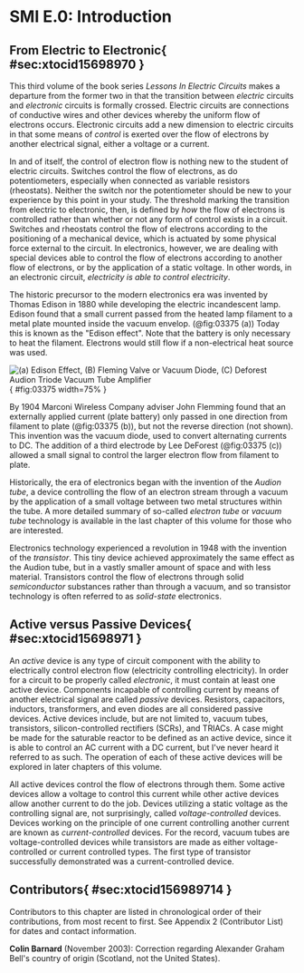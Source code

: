 # SMI E.0: Introduction

## From Electric to Electronic{ #sec:xtocid15698970 }

This third volume of the book series _Lessons In Electric Circuits_ makes a departure from the former two in that the transition between _electric_ circuits and _electronic_ circuits is formally crossed. Electric circuits are connections of conductive wires and other devices whereby the uniform flow of electrons occurs. Electronic circuits add a new dimension to electric circuits in that some means of _control_ is exerted over the flow of electrons by another electrical signal, either a voltage or a current.

In and of itself, the control of electron flow is nothing new to the student of electric circuits. Switches control the flow of electrons, as do potentiometers, especially when connected as variable resistors (rheostats). Neither the switch nor the potentiometer should be new to your experience by this point in your study. The threshold marking the transition from electric to electronic, then, is defined by _how_ the flow of electrons is controlled rather than whether or not any form of control exists in a circuit. Switches and rheostats control the flow of electrons according to the positioning of a mechanical device, which is actuated by some physical force external to the circuit. In electronics, however, we are dealing with special devices able to control the flow of electrons according to another flow of electrons, or by the application of a static voltage. In other words, in an electronic circuit, _electricity is able to control electricity_.

The historic precursor to the modern electronics era was invented by Thomas Edison in 1880 while developing the electric incandescent lamp. Edison found that a small current passed from the heated lamp filament to a metal plate mounted inside the vacuum envelop. (@fig:03375 (a)) Today this is known as the "Edison effect". Note that the battery is only necessary to heat the filament. Electrons would still flow if a non-electrical heat source was used.

![_(a) Edison Effect, (B) Fleming Valve or Vacuum Diode, (C) Deforest Audion Triode Vacuum Tube Amplifier_](03375.png){ #fig:03375 width=75% }

By 1904 Marconi Wireless Company adviser John Flemming found that an externally applied current (plate battery) only passed in one direction from filament to plate (@fig:03375 (b)), but not the reverse direction (not shown). This invention was the vacuum diode, used to convert alternating currents to DC. The addition of a third electrode by Lee DeForest (@fig:03375 (c)) allowed a small signal to control the larger electron flow from filament to plate.

Historically, the era of electronics began with the invention of the _Audion tube_, a device controlling the flow of an electron stream through a vacuum by the application of a small voltage between two metal structures within the tube. A more detailed summary of so-called _electron tube_ or _vacuum tube_ technology is available in the last chapter of this volume for those who are interested.

Electronics technology experienced a revolution in 1948 with the invention of the _transistor_. This tiny device achieved approximately the same effect as the Audion tube, but in a vastly smaller amount of space and with less material. Transistors control the flow of electrons through solid _semiconductor_ substances rather than through a vacuum, and so transistor technology is often referred to as _solid-state_ electronics.

## Active versus Passive Devices{ #sec:xtocid15698971 }

An _active_ device is any type of circuit component with the ability to electrically control electron flow (electricity controlling electricity). In order for a circuit to be properly called _electronic_, it must contain at least one active device. Components incapable of controlling current by means of another electrical signal are called _passive_ devices. Resistors, capacitors, inductors, transformers, and even diodes are all considered passive devices. Active devices include, but are not limited to, vacuum tubes, transistors, silicon-controlled rectifiers (SCRs), and TRIACs. A case might be made for the saturable reactor to be defined as an active device, since it is able to control an AC current with a DC current, but I've never heard it referred to as such. The operation of each of these active devices will be explored in later chapters of this volume.

All active devices control the flow of electrons through them. Some active devices allow a voltage to control this current while other active devices allow another current to do the job. Devices utilizing a static voltage as the controlling signal are, not surprisingly, called _voltage-controlled_ devices. Devices working on the principle of one current controlling another current are known as _current-controlled_ devices. For the record, vacuum tubes are voltage-controlled devices while transistors are made as either voltage-controlled or current controlled types. The first type of transistor successfully demonstrated was a current-controlled device.

## Contributors{ #sec:xtocid156989714 }

Contributors to this chapter are listed in chronological order of their contributions, from most recent to first. See Appendix 2 (Contributor List) for dates and contact information.

**Colin Barnard** (November 2003): Correction regarding Alexander Graham Bell's country of origin (Scotland, not the United States).

